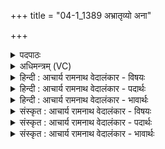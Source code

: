 +++
title = "04-1_1389 अभ्रातृव्यो अना"

+++
<details><summary>पदपाठः</summary>

अ꣣भ्रातृव्यः꣢। अ꣣। भ्रातृव्यः꣢। अ꣣ना꣢। त्वम्। अ꣡ना꣢꣯पिः। अन्। आ꣣पिः। इन्द्र। जनु꣡षा꣢। स꣣ना꣢त्। अ꣣सि। युधा꣢। इत्। आ꣣पित्व꣢म्। इ꣣च्छसे। १३८९।
</details>

<details><summary>अधिमन्त्रम् (VC)</summary>

- इन्द्रः
- सौभरि: काण्व:
- काकुभः प्रगाथः (विषमा ककुप्, समा सतोबृहती)
- ऋषभः
</details>

<details><summary>हिन्दी : आचार्य रामनाथ वेदालंकार - विषयः</summary>

प्रथम ऋचा पूर्वार्चिक में ३९९ क्रमाङ्क पर परमात्मा के विषय में व्याख्यात हो चुकी है। यहाँ जीवात्मा का विषय वर्णित करते हैं।
</details>

<details><summary>हिन्दी : आचार्य रामनाथ वेदालंकार - पदार्थः</summary>

पदार्थान्वयभाषाः -  हे जीवात्मन् ! (सनात्) सदा (जनुषा) शरीरधारणरूप जन्म से तू (अभ्रातृव्यः) न शत्रुओंवाला, (अना) न नेतावाला और (अनापिः) न किसी का बन्धु (असि) है, (युधा इत्) युद्ध से ही (आपित्वम्) किसी को बन्धु वा किसी को शत्रु (इच्छसे) मानने लगता है ॥१॥
</details>

<details><summary>हिन्दी : आचार्य रामनाथ वेदालंकार - भावार्थः</summary>

भावार्थभाषाः -  जब शिशु माता के गर्भ से जन्म लेता है,तब न उसका कोई शत्रु,न नेता,न ही बन्धु होता है। बड़ा होकर सांसारिक वासनाओं से वासित वह युद्ध आदि से किसी को शत्रु,किसी को नेता और किसी को बन्धु बना लेता है। युद्ध,विद्वेष आदि छोड़कर उसे सबके साथ मित्रता करके आपस में शान्ति के साथ रहना चाहिए ॥१॥
</details>

<details><summary>संस्कृत : आचार्य रामनाथ वेदालंकार - विषयः</summary>

तत्र प्रथमा ऋक् पूर्वार्चिके ३९९ क्रमाङ्के परमात्मविषये व्याख्याता। अत्र जीवात्मविषयो वर्ण्यते।
</details>

<details><summary>संस्कृत : आचार्य रामनाथ वेदालंकार - पदार्थः</summary>

पदार्थान्वयभाषाः -  हे (इन्द्र) जीवात्मन् ! त्वम् (सनात्) सदा (जनुषा) जन्मना (अभ्रातृव्यः) अशत्रुः, (अना) अनेतृकः, (अनापिः) अबन्धुश्च (असि) वर्तसे। (युधा इत्) युद्धेनैव (आपित्वम्) बन्धुत्वं शत्रुत्वं वा (इच्छसे) अभिलषसि ॥१॥
</details>

<details><summary>संस्कृत : आचार्य रामनाथ वेदालंकार - भावार्थः</summary>

भावार्थभाषाः -  यदा शिशुर्मातुर्गर्भादुत्पद्यते तदा न तस्य कोऽपि शत्रुर्न मित्रं न नेता नापि च बन्धुर्भवति। वृद्धिं गतः सन् सांसारिकवासनाभिर्वासितः स युद्धादिना कमपि शत्रुं कमपि नेतारं कमपि च बन्धुं करोति। युद्धविद्वेषादिकं परित्यज्य तेन सर्वैः सह मैत्रीं कृत्वा परस्परं शान्त्या वर्तनीयम् ॥१॥
</details>
